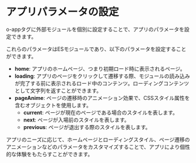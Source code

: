 <template is="exm-article">
  <a href="../../publics/examples/use-config/demo.html" preview></a>
  <a href="../../publics/examples/use-config/app-config.mjs" main></a>
  <a href="../../publics/examples/use-config/page1.html"></a>
  <a href="../../publics/examples/use-config/page2.html"></a>
</template>

# アプリパラメータの設定

o-appタグに外部モジュールを個別に設定することで、アプリのパラメータを設定できます。

これらのパラメータはESモジュールであり、以下のパラメータを設定することができます。

- **home**: アプリのホームページ、つまり初期ロード時に表示されるページ。
- **loading**: アプリのページをクリックして遷移する際、モジュールの読み込みが完了する前に表示されるロード中のコンテンツ。ローディングコンテンツとして文字列を返すことができます。
- **pageAnime**: ページの遷移時のアニメーション効果で、CSSスタイル属性を含むオブジェクトを使用します。
  - **current**: ページが現在のページである場合のスタイルを表します。
  - **next**: ページが入場前のスタイルを表します。
  - **previous**: ページが退出する際のスタイルを表します。

アプリのニーズに応じて、ホームページとローディングスタイル、ページ遷移のアニメーションなどのパラメータをカスタマイズすることで、アプリにより個性的な体験をもたらすことができます。
